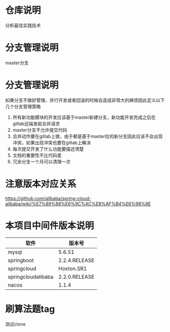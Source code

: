 # 仓库说明
分析最佳实践技术

# 分支管理说明
master分支


# 分支管理说明
如果分支不做好管理，并行开发或者回滚的时候会造成非常大的麻烦因此定义以下几个分支管理策略
1. 所有新功能模块的开发应该基于master新建分支，新功能开发完成之后在gitlab远端发起合并请求
2. master分支不允许提交代码
3. 合并动作要在gitlab上做，由于都是基于master拉的新分支因此应该不会出现冲突，如果出现冲突也要在gitlab上解决
4. 每次提交开发了什么功能要描述清楚
5. 文档的重要性不比代码差
6. 冗余分支一个月可以清理一次


# 注意版本对应关系
https://github.com/alibaba/spring-cloud-alibaba/wiki/%E7%89%88%E6%9C%AC%E8%AF%B4%E6%98%8E

# 本项目中间件版本说明
| 软件                 | 版本号 |
|--------------------|--|
| mysql              | 5.6.51 |
| springboot         | 2.2.4.RELEASE |
| springcloud        | Hoxton.SR1 |
| springcloudalibaba | 2.2.0.RELEASE |
| nacos              | 1.1.4 |


# 刷算法题tag

测试clone


